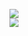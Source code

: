 [![](https://img.shields.io/badge/Made%20With-Github%20Spray-lightgrey.svg?style=for-the-badge&logo=github)](https://github.com/Annihil/github-spray#9977)  
[![](https://i.imgur.com/2DrTn0Z.gif)](https://github.com/Annihil/github-spray)